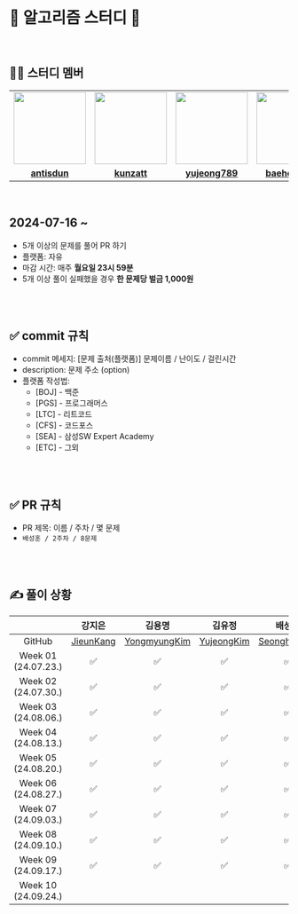 <div align=center>

</div>
<br/>

# 📝 알고리즘 스터디 📝
<br/>

## 👨‍💻 스터디 멤버

<table>
 <tr>
    <td align="center"><a href="https://github.com/antisdun"><img src="https://avatars.githubusercontent.com/antisdun" width="130px;" alt=""></a></td>
    <td align="center"><a href="https://github.com/kunzatt"><img src="https://avatars.githubusercontent.com/kunzatt" width="130px;" alt=""></a></td>
    <td align="center"><a href="https://github.com/yujeong789"><img src="https://avatars.githubusercontent.com/yujeong789" width="130px;" alt=""></a></td>
    <td align="center"><a href="https://github.com/baehoonbae"><img src="https://avatars.githubusercontent.com/baehoonbae" width="130px;" alt=""></a></td>
    <td align="center"><a href="https://github.com/y20ng"><img src="https://avatars.githubusercontent.com/y20ng" width="130px;" alt=""></a></td>
    <td align="center"><a href="https://github.com/zyu22"><img src="https://avatars.githubusercontent.com/zyu22" width="130px;" alt=""></a></td>
  </tr>
  <tr>
    <td align="center"><a href="https://github.com/antisdun"><b>antisdun</b></a></td>
    <td align="center"><a href="https://github.com/kunzatt"><b>kunzatt</b></a></td>
    <td align="center"><a href="https://github.com/yujeong789"><b>yujeong789</b></a></td>
    <td align="center"><a href="https://github.com/baehoonbae"><b>baehoonbae</b></a></td>
    <td align="center"><a href="https://github.com/y20ng"><b>y20ng</b></a></td>
    <td align="center"><a href="https://github.com/zyu22"><b>zyu22</b></a></td>
  </tr>
</table>

<br/>

## 2024-07-16 ~ ##

- 5개 이상의 문제를 풀어 PR 하기
- 플랫폼: 자유
- 마감 시간: 매주 **월요일 23시 59분** 
- 5개 이상 풀이 실패했을 경우 **한 문제당 벌금 1,000원**

<br />
<br />

## ✅ commit 규칙
- commit 메세지: [문제 출처(플랫폼)] 문제이름 / 난이도 / 걸린시간 
- description: 문제 주소 (option)
- 플랫폼 작성법:
  * [BOJ] - 백준 
  * [PGS] - 프로그래머스
  * [LTC] - 리트코드
  * [CFS] - 코드포스
  * [SEA] - 삼성SW Expert Academy
  * [ETC] - 그외

<br />
<br />

## ✅ PR 규칙
- PR 제목: 이름 / 주차 / 몇 문제
-  ```배성훈 / 2주차 / 8문제 ```

<br />
<br />

## ✍ 풀이 상황
|  | 강지은 | 김용명 | 김유정 | 배성훈 | 윤이영 | 지유림 
| :---: | :---: | :---: | :---: | :---: | :---: | :---: |
| GitHub | [JieunKang](https://github.com/antisdun) | [YongmyungKim](https://github.com/kunzatt) | [YujeongKim](https://github.com/yujeong789) | [SeonghunBae](https://github.com/baehoonbae) |[YiyoungYoon](https://github.com/y20ng) |[YurimJi](https://github.com/zyu22) |
| Week 01</br>(24.07.23.) | ✅ | ✅ | ✅ | ✅ | ✅ | ✅
| Week 02</br>(24.07.30.) | ✅ | ✅ | ✅ | ✅ | ✅ | ✅
| Week 03</br>(24.08.06.) | ✅ | ✅ | ✅ | ✅ | ✅ | ✅
| Week 04</br>(24.08.13.) | ✅ | ✅ | ✅ | ✅ | ✅ | ✅
| Week 05</br>(24.08.20.) | ✅ | ✅ | ✅ | ✅ | ✅ | ✅
| Week 06</br>(24.08.27.) | ✅ | ✅ | ✅ | ✅ | ✅ | ✅
| Week 07</br>(24.09.03.) | ✅ | ✅ | ✅ | ✅ | ✅ | ✅
| Week 08</br>(24.09.10.) | ✅ | ✅ | ✅ | ✅ | ✅ | ✅
| Week 09</br>(24.09.17.) | ✅ | ✅ | ✅ | ✅ | ✅ | ✅
| Week 10</br>(24.09.24.) |  |  |  |  |  | 

